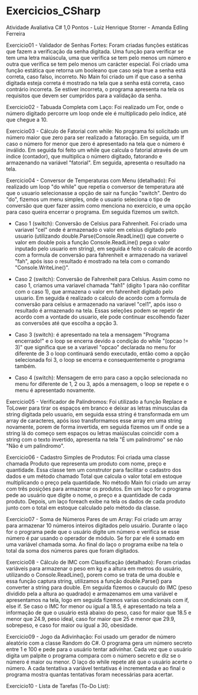 # Exercicios_CSharp
Atividade Avaliativa C# 1,0 Pontos - Luiz Henrique Storrer - Amanda Edling Ferreira

Exercicio01 - Validador de Senhas Fortes: 
Foram criadas funções estáticas que fazem a verificação da senha digitada. Uma função para verificar se tem uma letra maiúscula, uma que verifica se tem pelo menos um número e outra que verifica se tem pelo menos um carácter especial. 
Foi criado uma função estática que retorna um booleano que caso seja true a senha está correta, caso falso, incorreto. 
No Main foi criado um if que caso a senha digitada esteja correta é mostrado na tela que a senha está correta, caso contrário incorreta. Se estiver incorreta, o programa apresenta na tela os requisitos que devem ser cumpridos para a validação da senha.

Exercicio02 - Tabuada Completa com Laço:
Foi realizado um For, onde o número digitado percorre um loop onde ele é multiplicado pelo índice, até que chegue a 10.

Exercicio03 - Cálculo de Fatorial com while:
No programa foi solicitado um número maior que zero para ser realizado a fatoração. Em seguida, um If caso o número for menor que zero é apresentado na tela que o número é inválido. Em seguida foi feito um while que calcula o fatorial através de um índice (contador), que multiplica o número digitado, fatorando e armazenando na variável "fatorial". Em seguida, apresenta o resultado na tela.

Exercicio04 - Conversor de Temperaturas com Menu (detalhado):
Foi realizado um loop "do while" que repetia o conversor de temperatura até que o usuario selecionasse a opção de sair na função "switch". Dentro do "do", fizemos um menu simples, onde o usuario seleciona o tipo de conversão que quer fazer assim como menciona no exercicio, e uma opção para caso queira encerrar o programa. Em seguida fizemos um switch. 
- Caso 1 (switch): Conversão de Celsius para Fahrenheit. Foi criado uma variavel "cel" onde é armazenado o valor em celsius digitado pelo usuario (utilizando double.Parse(Console.ReadLine()) que converte o valor em double pois a função Console.ReadLine() pega o valor inputado pelo usuario em string), em seguida é feito o calculo de acordo com a formula de conversão para fahrenheit e armazenado na variavel "fah", após isso o resultado é mostrado na tela com o comando "Console.WriteLine()". 

- Caso 2 (switch): Conversão de Fahrenheit para Celsius. Assim como no caso 1, criamos uma variavel chamada "fah1" (digito 1 para não conflitar com o caso 1), que armazena o valor em fahrenheit digitado pelo usuario. Em seguida é realizado o calculo de acordo com a formula de conversão para celsius e armazenado na variavel "cel1", após isso o resultado é armazenado na tela. Essas seleções podem se repetir de acordo com a vontade do usuario, ele pode continuar escolhendo fazer as conversões até que escolha a opção 3. 

- Caso 3 (switch): é apresentado na tela a mensagem "Programa encerrado!" e o loop se encerra devido a condição do while "(opcao != 3)" que significa que se a variavel "opcao" declarada no menu for diferente de 3 o loop continuará sendo executado, então como a opção selecionada foi 3, o loop se encerra e consequentemente o programa também. 

- Caso 4 (switch): Mensagem de erro para caso a opção selecionada no menu for diferente de 1, 2 ou 3, após a mensagem, o loop se repete e o menu é apresentado novamente.

Exercicio05 - Verificador de Palíndromos: Foi utilizado a função Replace e ToLower para tirar os espaços em branco e deixar as letras minusculas da string digitada pelo usuario, em seguida essa string é transformada em um array de caracteres, após isso transformamos esse array em uma string novamente, porem de forma invertida, em seguida fizemos um if onde se a string lá do começo sem espaços ou letras maiúsculas coincidir com a string com o texto invertido, apresenta na tela "É um palindromo" se não "Não é um palindromo".

Exercicio06 - Cadastro Simples de Produtos: Foi criada uma classe chamada Produto que representa um produto com nome, preço e quantidade. Essa classe tem um construtor para facilitar o cadastro dos dados e um método chamado Total que calcula o valor total em estoque multiplicando o preço pela quantidade. No método Main foi criado um array com três posições para armazenar os produtos. Em um laço for o programa pede ao usuário que digite o nome, o preço e a quantidade de cada produto. Depois, um laço foreach exibe na tela os dados de cada produto junto com o total em estoque calculado pelo método da classe.

Exercicio07 - Soma de Números Pares de um Array: Foi criado um array para armazenar 10 números inteiros digitados pelo usuário. Durante o laço for o programa pede que o usuário digite um número e verifica se esse número é par usando o operador de módulo. Se for par ele é somado em uma variável chamada soma. Ao final do laço o programa exibe na tela o total da soma dos números pares que foram digitados.

Exercicio08 - Cálculo de IMC com Classificação (detalhado): Foram criadas variáveis para armazenar o peso em kg e a altura em metros do usuário, utilizando o Console.ReadLine(), porem como se trata de uma double e essa função captura string, utilizamos a função double.Parse() para converter a string para double. Em seguida fizemos o cauculo do IMC (peso dividido pela a altura ao quadrado) e armazenamos em uma variável e apresentamos na tela, logo em seguida fizemos varias condicionais com if, else if. Se caso o IMC for menor ou igual a 18.5, é apresentado na tela a informação de que o usuário está abaixo do peso, caso for maior que 18.5 e menor que 24.9, peso ideal, caso for maior que 25 e menor que 29.9, sobrepeso, e caso for maior ou igual a 30, obesidade.

Exercicio09 - Jogo da Adivinhação: Foi usado um gerador de número aleatório com a classe Random do C#. O programa gera um número secreto entre 1 e 100 e pede para o usuário tentar adivinhar. Cada vez que o usuário digita um palpite o programa compara com o número secreto e diz se o número é maior ou menor. O laço do while repete até que o usuário acerte o número. A cada tentativa a variável tentativas é incrementada e ao final o programa mostra quantas tentativas foram necessárias para acertar.

Exercicio10 - Lista de Tarefas (To-Do List):
